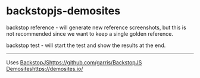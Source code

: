 # backstopjs-demosites

backstop reference - will generate new reference screenshots, but this is not recommended since we want to keep a single golden reference.

backstop test - will start the test and show the results at the end.

___
Uses [BackstopJS](https://github.com/garris/BackstopJS)https://github.com/garris/BackstopJS
[Demosites](https://demosites.io/)https://demosites.io/
